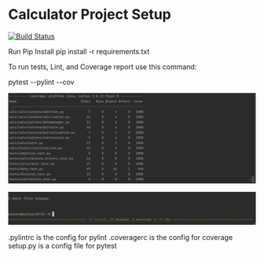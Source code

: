 # Calculator Project Setup
[![Build Status](https://app.travis-ci.com/Adityaj54/calc2.svg?branch=main)](https://app.travis-ci.com/Adityaj54/calc2)

Run Pip Install
pip install -r requirements.txt

To run tests, Lint, and Coverage report use this command:

pytest  --pylint --cov

![Screenshot](1.png)

![Screenshot](2.png)

.pylintrc is the config for pylint
.coveragerc is the config for coverage
setup.py is a config file for pytest
